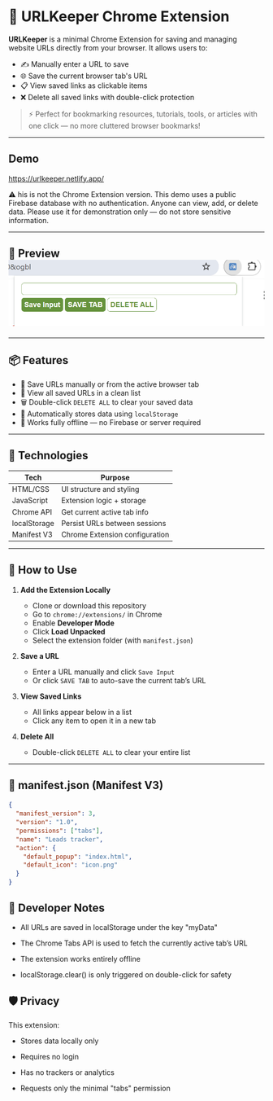 # 🧩 URLKeeper Chrome Extension

**URLKeeper** is a minimal Chrome Extension for saving and managing website URLs directly from your browser. It allows users to:

- ✍️ Manually enter a URL to save
- 🌐 Save the current browser tab's URL
- 📋 View saved links as clickable items
- ❌ Delete all saved links with double-click protection

> ⚡ Perfect for bookmarking resources, tutorials, tools, or articles with one click — no more cluttered browser bookmarks!

---

## Demo

<https://urlkeeper.netlify.app/>

⚠️ his is not the Chrome Extension version.
This demo uses a public Firebase database with no authentication.
Anyone can view, add, or delete data. Please use it for demonstration only — do not store sensitive information.

---

## 📸 Preview![image](image.png)

---

## 📦 Features

- 🔖 Save URLs manually or from the active browser tab
- 📑 View all saved URLs in a clean list
- 🗑 Double-click `DELETE ALL` to clear your saved data
- 💾 Automatically stores data using `localStorage`
- 🔐 Works fully offline — no Firebase or server required

---

## 🔧 Technologies

| Tech         | Purpose                        |
| ------------ | ------------------------------ |
| HTML/CSS     | UI structure and styling       |
| JavaScript   | Extension logic + storage      |
| Chrome API   | Get current active tab info    |
| localStorage | Persist URLs between sessions  |
| Manifest V3  | Chrome Extension configuration |

---

## 🚀 How to Use

1. **Add the Extension Locally**

   - Clone or download this repository
   - Go to `chrome://extensions/` in Chrome
   - Enable **Developer Mode**
   - Click **Load Unpacked**
   - Select the extension folder (with `manifest.json`)

2. **Save a URL**

   - Enter a URL manually and click `Save Input`
   - Or click `SAVE TAB` to auto-save the current tab’s URL

3. **View Saved Links**

   - All links appear below in a list
   - Click any item to open it in a new tab

4. **Delete All**

   - Double-click `DELETE ALL` to clear your entire list

---

## 📜 manifest.json (Manifest V3)

```json
{
  "manifest_version": 3,
  "version": "1.0",
  "permissions": ["tabs"],
  "name": "Leads tracker",
  "action": {
    "default_popup": "index.html",
    "default_icon": "icon.png"
  }
}
```

## 🧠 Developer Notes

- All URLs are saved in localStorage under the key "myData"

- The Chrome Tabs API is used to fetch the currently active tab’s URL

- The extension works entirely offline

- localStorage.clear() is only triggered on double-click for safety

## 🛡️ Privacy

This extension:

- Stores data locally only

- Requires no login

- Has no trackers or analytics

- Requests only the minimal "tabs" permission
